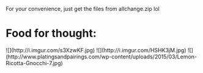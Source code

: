 For your convenience, just get the files from allchange.zip lol
<h1>Food for thought:</h1>
![](http://i.imgur.com/s3XzwKF.jpg)
![](http://i.imgur.com/HSHK3jM.jpg)
![](http://www.platingsandpairings.com/wp-content/uploads/2015/03/Lemon-Ricotta-Gnocchi-7.jpg)
